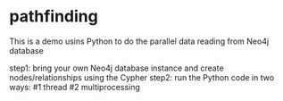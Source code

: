 # pathfinding

This is a demo usins Python to do the parallel data reading from Neo4j database

step1: bring your own Neo4j database instance and create nodes/relationships using the Cypher 
step2: run the Python code in two ways:
 #1 thread
 #2 multiprocessing
 
